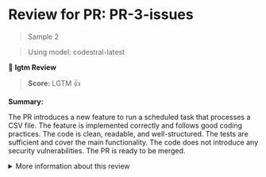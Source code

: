 # Review for PR: PR-3-issues

> Sample 2

> Using model: codestral-latest


🦉 **lgtm Review**

> **Score:** LGTM 👍

**Summary:**

The PR introduces a new feature to run a scheduled task that processes a CSV file. The feature is implemented correctly and follows good coding practices. The code is clean, readable, and well-structured. The tests are sufficient and cover the main functionality. The code does not introduce any security vulnerabilities. The PR is ready to be merged.

<details><summary>More information about this review</summary>

- **Review id**: `dc662aa0e643446f95f303425d022f22`
- **Model**: `codestral-latest`
- **Reviewed at**: `2025-05-15T11:50:53.182307+00:00`

> See the [📚 lgtm documentation](https://makerstreet-development.gitlab.io/elements/tools/lgtm) for more information about lgtm.

</details>
